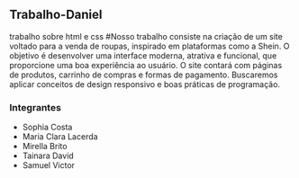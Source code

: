 ## Trabalho-Daniel
trabalho sobre html e css
#Nosso trabalho consiste na criação de um site voltado para a venda de roupas, inspirado em plataformas como a Shein. O objetivo é desenvolver uma interface moderna, atrativa e funcional, que proporcione uma boa experiência ao usuário. O site contará com páginas de produtos, carrinho de compras e formas de pagamento. Buscaremos aplicar conceitos de design responsivo e boas práticas de programação.


### Integrantes
- Sophia Costa
- Maria Clara Lacerda
- Mirella Brito
- Tainara David
- Samuel Victor
